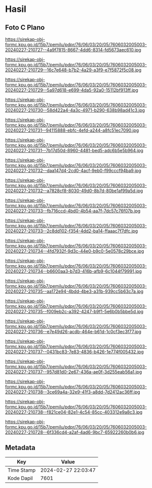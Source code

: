 # Hasil

## Foto C Plano

https://sirekap-obj-formc.kpu.go.id/15b7/pemilu/pdpr/76/06/03/20/05/7606032005003-20240227-210727--4a9f7815-8667-4dd6-8314-fd5673aec610.jpg

https://sirekap-obj-formc.kpu.go.id/15b7/pemilu/pdpr/76/06/03/20/05/7606032005003-20240227-210729--16c7e648-b7b2-4a29-a3f9-e7f5872f5c08.jpg

https://sirekap-obj-formc.kpu.go.id/15b7/pemilu/pdpr/76/06/03/20/05/7606032005003-20240227-210729--5a97d618-e699-4da5-92a0-15112bf913ff.jpg

https://sirekap-obj-formc.kpu.go.id/15b7/pemilu/pdpr/76/06/03/20/05/7606032005003-20240227-210730--58d422a4-4a3c-4971-b290-638b98ad41c3.jpg

https://sirekap-obj-formc.kpu.go.id/15b7/pemilu/pdpr/76/06/03/20/05/7606032005003-20240227-210731--94115888-ebfc-4efd-a244-a8fc51ec7090.jpg

https://sirekap-obj-formc.kpu.go.id/15b7/pemilu/pdpr/76/06/03/20/05/7606032005003-20240227-210731--7b17d50d-8960-4481-bed5-adc6b5e5b964.jpg

https://sirekap-obj-formc.kpu.go.id/15b7/pemilu/pdpr/76/06/03/20/05/7606032005003-20240227-210732--daa147d4-2cd0-4acf-9eb0-f99cccf94ba9.jpg

https://sirekap-obj-formc.kpu.go.id/15b7/pemilu/pdpr/76/06/03/20/05/7606032005003-20240227-210732--a7828cf8-8030-49d0-8b7d-80be1af99a5d.jpg

https://sirekap-obj-formc.kpu.go.id/15b7/pemilu/pdpr/76/06/03/20/05/7606032005003-20240227-210733--fb716ccd-4bd0-4b54-aa7f-7dc57c76f07b.jpg

https://sirekap-obj-formc.kpu.go.id/15b7/pemilu/pdpr/76/06/03/20/05/7606032005003-20240227-210733--2c8dd102-f354-4dd2-ba14-ffaaac7f7dfc.jpg

https://sirekap-obj-formc.kpu.go.id/15b7/pemilu/pdpr/76/06/03/20/05/7606032005003-20240227-210734--4fd7932f-9d3c-44e0-b9c0-5e0578c29bce.jpg

https://sirekap-obj-formc.kpu.go.id/15b7/pemilu/pdpr/76/06/03/20/05/7606032005003-20240227-210734--b6600aa3-b7d3-416b-afb9-6c1044f79991.jpg

https://sirekap-obj-formc.kpu.go.id/15b7/pemilu/pdpr/76/06/03/20/05/7606032005003-20240227-210735--aa172e94-4bdd-4be3-a31b-939cc5b63c7a.jpg

https://sirekap-obj-formc.kpu.go.id/15b7/pemilu/pdpr/76/06/03/20/05/7606032005003-20240227-210735--f009eb2c-a392-4247-b9f1-5e6b0b5bbe5d.jpg

https://sirekap-obj-formc.kpu.go.id/15b7/pemilu/pdpr/76/06/03/20/05/7606032005003-20240227-210736--e7e49d26-acdb-464e-b61d-1c0cf3ec3f77.jpg

https://sirekap-obj-formc.kpu.go.id/15b7/pemilu/pdpr/76/06/03/20/05/7606032005003-20240227-210737--0431bc83-7e83-4836-b426-1e774f005432.jpg

https://sirekap-obj-formc.kpu.go.id/15b7/pemilu/pdpr/76/06/03/20/05/7606032005003-20240227-210737--957d81d0-2e67-436a-ae0f-3d255eab56a1.jpg

https://sirekap-obj-formc.kpu.go.id/15b7/pemilu/pdpr/76/06/03/20/05/7606032005003-20240227-210738--3ce69a4a-32e9-41f3-a8dd-7d2412ac36ff.jpg

https://sirekap-obj-formc.kpu.go.id/15b7/pemilu/pdpr/76/06/03/20/05/7606032005003-20240227-210738--f821ce04-82e1-4c54-85cc-403312e9a8c3.jpg

https://sirekap-obj-formc.kpu.go.id/15b7/pemilu/pdpr/76/06/03/20/05/7606032005003-20240227-210728--6f336cd4-a2af-4ad6-9bc7-65922260b0b6.jpg


## Metadata

| Key        | Value               |
| ---------- | ------------------- |
| Time Stamp | 2024-02-27 22:03:47 |
| Kode Dapil | 7601                |



